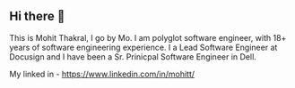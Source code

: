 ## Hi there 👋

This is Mohit Thakral, I go by Mo. I am polyglot software engineer, with 18+ years of software engineering experience. I a Lead Software Engineer at Docusign and I have been a Sr. Prinicpal Software Engineer in Dell. 

My linked in - https://www.linkedin.com/in/mohitt/ 

<!--
**mohitt/mohitt** is a ✨ _special_ ✨ repository because its `README.md` (this file) appears on your GitHub profile.

Here are some ideas to get you started:

- 🔭 I’m currently working on ...
- 🌱 I’m currently learning ...
- 👯 I’m looking to collaborate on ...
- 🤔 I’m looking for help with ...
- 💬 Ask me about ...
- 📫 How to reach me: ...
- 😄 Pronouns: ...
- ⚡ Fun fact: ...
-->
